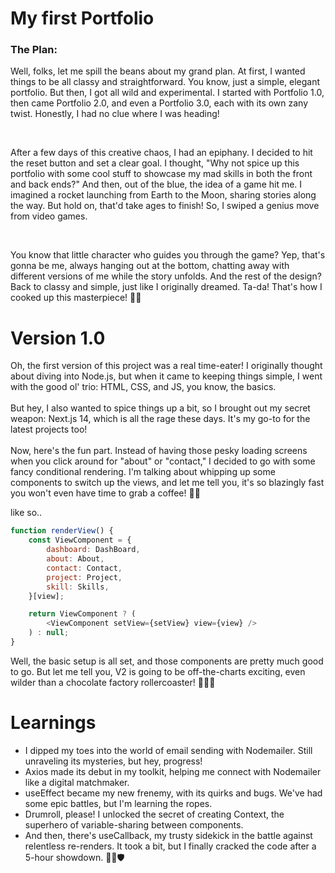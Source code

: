 # My first Portfolio

### The Plan: <br>

Well, folks, let me spill the beans about my grand plan. At first, I wanted things to be all classy and straightforward. You know, just a simple, elegant portfolio. But then, I got all wild and experimental. I started with Portfolio 1.0, then came Portfolio 2.0, and even a Portfolio 3.0, each with its own zany twist. Honestly, I had no clue where I was heading!

<br>

After a few days of this creative chaos, I had an epiphany. I decided to hit the reset button and set a clear goal. I thought, "Why not spice up this portfolio with some cool stuff to showcase my mad skills in both the front and back ends?" And then, out of the blue, the idea of a game hit me. I imagined a rocket launching from Earth to the Moon, sharing stories along the way. But hold on, that'd take ages to finish! So, I swiped a genius move from video games.

<br>

You know that little character who guides you through the game? Yep, that's gonna be me, always hanging out at the bottom, chatting away with different versions of me while the story unfolds. And the rest of the design? Back to classy and simple, just like I originally dreamed. Ta-da! That's how I cooked up this masterpiece! 🚀💫

# Version 1.0

Oh, the first version of this project was a real time-eater! I originally thought about diving into Node.js, but when it came to keeping things simple, I went with the good ol' trio: HTML, CSS, and JS, you know, the basics.
<br>
<br>
But hey, I also wanted to spice things up a bit, so I brought out my secret weapon: Next.js 14, which is all the rage these days. It's my go-to for the latest projects too!
<br>
<br>
Now, here's the fun part. Instead of having those pesky loading screens when you click around for "about" or "contact," I decided to go with some fancy conditional rendering. I'm talking about whipping up some components to switch up the views, and let me tell you, it's so blazingly fast you won't even have time to grab a coffee! 🚀💨

like so..

```js
function renderView() {
    const ViewComponent = {
        dashboard: DashBoard,
        about: About,
        contact: Contact,
        project: Project,
        skill: Skills,
    }[view];

    return ViewComponent ? (
        <ViewComponent setView={setView} view={view} />
    ) : null;
}
```

Well, the basic setup is all set, and those components are pretty much good to go. But let me tell you, V2 is going to be off-the-charts exciting, even wilder than a chocolate factory rollercoaster! 🍫🎢🤩

# Learnings

* I dipped my toes into the world of email sending with Nodemailer. Still unraveling its mysteries, but hey, progress!
* Axios made its debut in my toolkit, helping me connect with Nodemailer like a digital matchmaker.
* useEffect became my new frenemy, with its quirks and bugs. We've had some epic battles, but I'm learning the ropes.
* Drumroll, please! I unlocked the secret of creating Context, the superhero of variable-sharing between components.
* And then, there's useCallback, my trusty sidekick in the battle against relentless re-renders. It took a bit, but I finally cracked the code after a 5-hour showdown. 🚀📧🛡️
